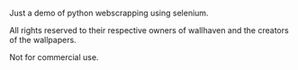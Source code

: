 Just a demo of python webscrapping using selenium.

All rights reserved to their respective owners of wallhaven and the creators of the wallpapers.

Not for commercial use.